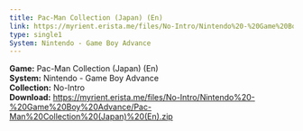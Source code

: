 ```yaml
---
title: Pac-Man Collection (Japan) (En)
link: https://myrient.erista.me/files/No-Intro/Nintendo%20-%20Game%20Boy%20Advance/Pac-Man%20Collection%20(Japan)%20(En).zip
type: single1
System: Nintendo - Game Boy Advance
---
```

<b>Game:</b> Pac-Man Collection (Japan) (En)<br>
<b>System:</b> Nintendo - Game Boy Advance<br>
<b>Collection:</b> No-Intro<br>
<b>Download:</b> https://myrient.erista.me/files/No-Intro/Nintendo%20-%20Game%20Boy%20Advance/Pac-Man%20Collection%20(Japan)%20(En).zip